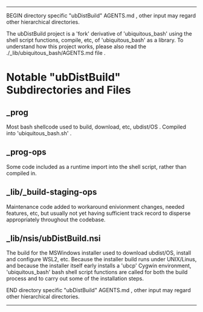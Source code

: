 
---

BEGIN directory specific "ubDistBuild" AGENTS.md , other input may regard other hierarchical directories.

The ubDistBuild project is a 'fork' derivative of 'ubiquitous_bash' using the shell script functions, compile, etc, of 'ubiquitous_bash' as a library. To understand how this project works, please also read the ./_lib/ubiquitous_bash/AGENTS.md file .


# Notable "ubDistBuild" Subdirectories and Files

## _prog

Most bash shellcode used to build, download, etc, ubdist/OS . Compiled into 'ubiquitous_bash.sh' .

## _prog-ops

Some code included as a runtime import into the shell script, rather than compiled in.

## _lib/_build-staging-ops

Maintenance code added to workaround enivionment changes, needed features, etc, but usually not yet having sufficient track record to disperse appropriately throughout the codebase.

## _lib/nsis/ubDistBuild.nsi

The build for the MSWindows installer used to download ubdist/OS, install and configure WSL2, etc. Because the installer build runs under UNIX/Linus, and because the installer itself early installs a 'ubcp' Cygwin environment, 'ubiquitous_bash' bash shell script functions are called for both the build process and to carry out some of the installation steps.



END directory specific "ubDistBuild" AGENTS.md , other input may regard other hierarchical directories.

---
